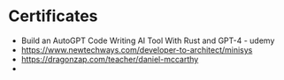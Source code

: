 # Certificates
- Build an AutoGPT Code Writing AI Tool With Rust and GPT-4 - udemy
- https://www.newtechways.com/developer-to-architect/minisys
- https://dragonzap.com/teacher/daniel-mccarthy
- 
